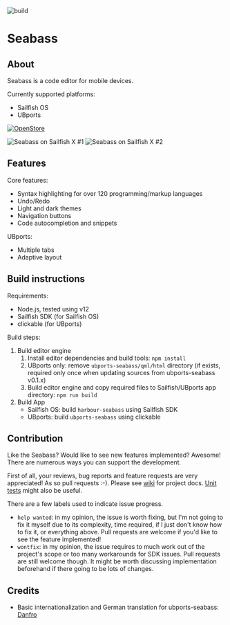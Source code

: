 ![build](https://github.com/milikhin/seabass2/workflows/build/badge.svg)

# Seabass
## About

Seabass is a code editor for mobile devices.

Currently supported platforms:

* Sailfish OS
* UBports

[![OpenStore](https://open-store.io/badges/en_US.png)](https://open-store.io/app/seabass2.mikhael)

![Seabass on Sailfish X #1](http://milikhin.name/img/seabass/seabass-xperia-u01.png)
![Seabass on Sailfish X #2](http://milikhin.name/img/seabass/seabass-xperia-02.png)

## Features
Core features:
* Syntax highlighting for over 120 programming/markup languages
* Undo/Redo
* Light and dark themes
* Navigation buttons
* Code autocompletion and snippets

UBports:
* Multiple tabs
* Adaptive layout

## Build instructions

Requirements:

* Node.js, tested using v12
* Sailfish SDK (for Sailfish OS)
* clickable (for UBports)

Build steps:

1. Build editor engine  
   1. Install editor dependencies and build tools: `npm install`
   1. UBports only: remove `ubports-seabass/qml/html` directory (if exists, required only once when updating sources from ubports-seabass v0.1.x)
   1. Build editor engine and copy required files to Sailfish/UBports app directory: `npm run build`
1. Build App  
   * Sailfish OS: build `harbour-seabass` using Sailfish SDK
   * UBports: build `ubports-seabass` using clickable

## Contribution

Like the Seabass? Would like to see new features implemented?
Awesome! There are numerous ways you can support the development.

First of all, your reviews, bug reports and feature requests are very appreciated!
As so pull requests :-). Please see [wiki](https://github.com/milikhin/seabass2/wiki) for project docs. [Unit tests](https://github.com/milikhin/seabass2/tree/master/editor/__tests__) might also be useful.

There are a few labels used to indicate issue progress.
* `help wanted`: in my opinion, the issue is worth fixing, but I'm not going to fix it myself due to its complexity, time required, if I just don't know how to fix it, or everything above. Pull requests are welcome if you'd like to see the feature implemented!
* `wontfix`: in my opinion, the issue requires to much work out of the project's scope or too many workarounds for SDK issues. Pull requests are still welcome though. It might be worth discussing implementation beforehand if there going to be lots of changes.

## Credits

* Basic internationalization and German translation for ubports-seabass: [Danfro](https://github.com/Danfro) 
